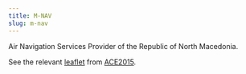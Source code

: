 ```yaml
---
title: M‐NAV
slug: m-nav
---
```


Air Navigation Services Provider of the Republic of North Macedonia.

See the relevant [leaflet][leaf] from [ACE2015].

[leaf]: ../M_NAV_FYROM_ACE_2015.pdf "ACE 2015 Benchmarking Report Factsheet: M‐NAV"

[ACE2015]: http://www.eurocontrol.int/publications/atm-cost-effectiveness-ace-2015-benchmarking-report-2016-2020-outlook "ACE 2015 Benchmarking Report"
